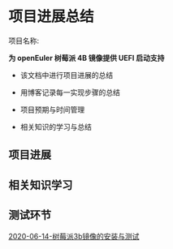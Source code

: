 # 项目进展总结

项目名称:

**为 openEuler 树莓派 4B 镜像提供 UEFI 启动支持**

- 该文档中进行项目进展的总结

- 用博客记录每一实现步骤的总结

- 项目预期与时间管理

-  相关知识的学习与总结

## 项目进展

## 相关知识学习

## 测试环节

[2020-06-14-树莓派3b镜像的安装与测试](/docs/2020-06-14-树莓派3b镜像的安装与测试.md)

